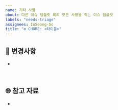 ```yaml
---
name: 기타 사항
about: 다른 이슈 템플릿 외의 모든 사항을 적는 이슈 템플릿
labels: "needs-triage"
assignees: InSeong-So
title: "⚙️ CHORE: <타이틀>"
---
```


## 🚩 변경사항

-

<br/>

## 🌐 참고 자료

-

<br/>
